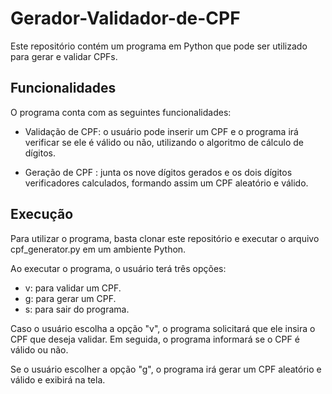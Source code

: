 # Gerador-Validador-de-CPF
Este repositório contém um programa em Python que pode ser utilizado para gerar e validar CPFs.
## Funcionalidades
O programa conta com as seguintes funcionalidades:

- Validação de CPF: o usuário pode inserir um CPF e o programa irá verificar se ele é válido ou não, utilizando o algoritmo de cálculo de dígitos.

- Geração de CPF : junta os nove dígitos gerados e os dois dígitos verificadores calculados, formando assim um CPF aleatório e válido.

## Execução
Para utilizar o programa, basta clonar este repositório e executar o arquivo cpf_generator.py em um ambiente Python.

Ao executar o programa, o usuário terá três opções:

- v: para validar um CPF.
- g: para gerar um CPF.
- s: para sair do programa.

Caso o usuário escolha a opção "v", o programa solicitará que ele insira o CPF que deseja validar. Em seguida, o programa informará se o CPF é válido ou não.

Se o usuário escolher a opção "g", o programa irá gerar um CPF aleatório e válido e exibirá na tela.
